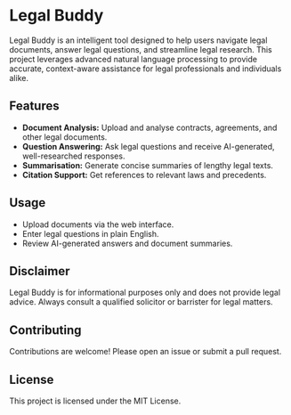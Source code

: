 # Legal Buddy

Legal Buddy is an intelligent tool designed to help users navigate legal documents, answer legal questions, and streamline legal research. This project leverages advanced natural language processing to provide accurate, context-aware assistance for legal professionals and individuals alike.

## Features

- **Document Analysis:** Upload and analyse contracts, agreements, and other legal documents.
- **Question Answering:** Ask legal questions and receive AI-generated, well-researched responses.
- **Summarisation:** Generate concise summaries of lengthy legal texts.
- **Citation Support:** Get references to relevant laws and precedents.

## Usage

- Upload documents via the web interface.
- Enter legal questions in plain English.
- Review AI-generated answers and document summaries.

## Disclaimer

Legal Buddy is for informational purposes only and does not provide legal advice. Always consult a qualified solicitor or barrister for legal matters.

## Contributing

Contributions are welcome! Please open an issue or submit a pull request.

## License

This project is licensed under the MIT License.
